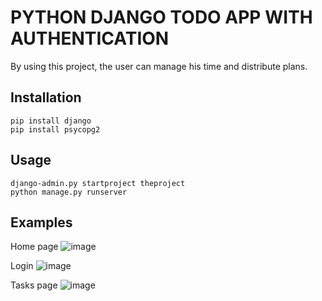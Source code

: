 # PYTHON DJANGO TODO APP WITH AUTHENTICATION
By using this project, the user can manage his time and distribute plans.

## Installation
```
pip install django
pip install psycopg2
```

## Usage
```
django-admin.py startproject theproject
python manage.py runserver
```
## Examples
Home page
![image](https://user-images.githubusercontent.com/80178491/150326617-cbf2b643-7a73-4c6c-ba83-a339298e38ae.png)

Login
![image](https://user-images.githubusercontent.com/80178491/150327108-16b9d316-9f24-4ceb-8bbf-71382d5630ea.png)

Tasks page
![image](https://user-images.githubusercontent.com/80178491/150327219-b8357eef-6cf4-41e7-84c1-8934fc55e349.png)


